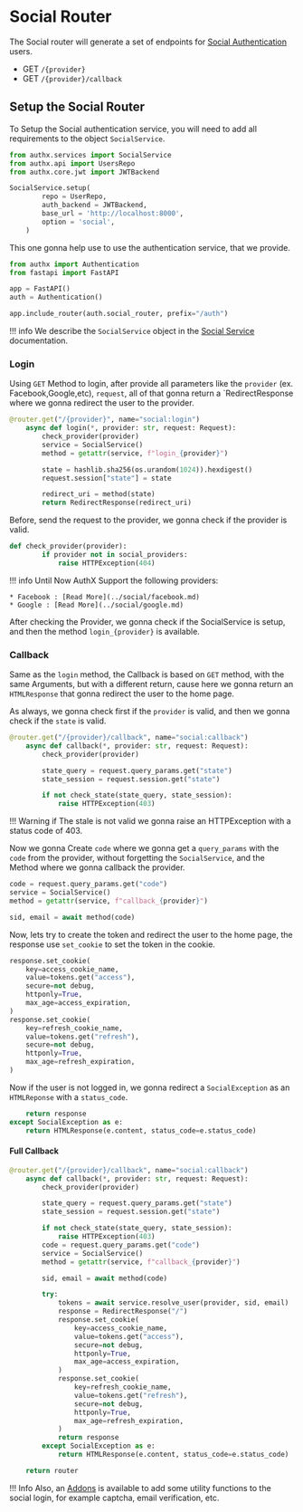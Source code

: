 # Social Router

The Social router will generate a set of endpoints for [Social Authentication](../social/index.md) users.

* GET `/{provider}`
* GET `/{provider}/callback`

## Setup the Social Router

To Setup the Social authentication service, you will need to add all requirements to the object `SocialService`.

```py
from authx.services import SocialService
from authx.api import UsersRepo
from authx.core.jwt import JWTBackend

SocialService.setup(
        repo = UserRepo,
        auth_backend = JWTBackend,
        base_url = 'http://localhost:8000',
        option = 'social',
    )
```

This one gonna help use to use the authentication service, that we provide.

```py
from authx import Authentication
from fastapi import FastAPI

app = FastAPI()
auth = Authentication()

app.include_router(auth.social_router, prefix="/auth")
```

!!! info
    We describe the `SocialService` object in the [Social Service](../social/index.md) documentation.

### Login

Using `GET` Method to login, after provide all parameters like the `provider` (ex. Facebook,Google,etc), `request`, all of that gonna return a `RedirectResponse where we gonna redirect the user to the provider.

```py
@router.get("/{provider}", name="social:login")
    async def login(*, provider: str, request: Request):
        check_provider(provider)
        service = SocialService()
        method = getattr(service, f"login_{provider}")

        state = hashlib.sha256(os.urandom(1024)).hexdigest()
        request.session["state"] = state

        redirect_uri = method(state)
        return RedirectResponse(redirect_uri)
```

Before, send the request to the provider, we gonna check if the provider is valid.

```py
def check_provider(provider):
        if provider not in social_providers:
            raise HTTPException(404)
```

!!! info
    Until Now AuthX Support the following providers:

    * Facebook : [Read More](../social/facebook.md)
    * Google : [Read More](../social/google.md)

After checking the Provider, we gonna check if the SocialService is setup, and then the method `login_{provider}` is available.

### Callback

Same as the `login` method, the Callback is based on `GET` method, with the same Arguments, but with a different return, cause here we gonna return an `HTMLResponse` that gonna redirect the user to the home page.

As always, we gonna check first if the `provider` is valid, and then we gonna check if the `state` is valid.

```py
@router.get("/{provider}/callback", name="social:callback")
    async def callback(*, provider: str, request: Request):
        check_provider(provider)

        state_query = request.query_params.get("state")
        state_session = request.session.get("state")

        if not check_state(state_query, state_session):
            raise HTTPException(403)
```

!!! Warning
    if The stale is not valid we gonna raise an HTTPException with a status code of 403.

Now we gonna Create `code` where we gonna get a `query_params` with the `code` from the provider, without forgetting the `SocialService`, and the Method where we gonna callback the provider.

```py
code = request.query_params.get("code")
service = SocialService()
method = getattr(service, f"callback_{provider}")

sid, email = await method(code)
```

Now, lets try to create the token and redirect the user to the home page, the response use `set_cookie` to set the token in the cookie.

```py
response.set_cookie(
    key=access_cookie_name,
    value=tokens.get("access"),
    secure=not debug,
    httponly=True,
    max_age=access_expiration,
)
response.set_cookie(
    key=refresh_cookie_name,
    value=tokens.get("refresh"),
    secure=not debug,
    httponly=True,
    max_age=refresh_expiration,
)
```

Now if the user is not logged in, we gonna redirect a `SocialException` as an `HTMLReponse` with a `status_code`.

```py
    return response
except SocialException as e:
    return HTMLResponse(e.content, status_code=e.status_code)
```

#### Full Callback

```py
@router.get("/{provider}/callback", name="social:callback")
    async def callback(*, provider: str, request: Request):
        check_provider(provider)

        state_query = request.query_params.get("state")
        state_session = request.session.get("state")

        if not check_state(state_query, state_session):
            raise HTTPException(403)
        code = request.query_params.get("code")
        service = SocialService()
        method = getattr(service, f"callback_{provider}")

        sid, email = await method(code)

        try:
            tokens = await service.resolve_user(provider, sid, email)
            response = RedirectResponse("/")
            response.set_cookie(
                key=access_cookie_name,
                value=tokens.get("access"),
                secure=not debug,
                httponly=True,
                max_age=access_expiration,
            )
            response.set_cookie(
                key=refresh_cookie_name,
                value=tokens.get("refresh"),
                secure=not debug,
                httponly=True,
                max_age=refresh_expiration,
            )
            return response
        except SocialException as e:
            return HTMLResponse(e.content, status_code=e.status_code)

    return router
```

!!! Info
    Also, an [Addons](../social/addons.md) is available to add some utility functions to the social login, for example captcha, email verification, etc.
